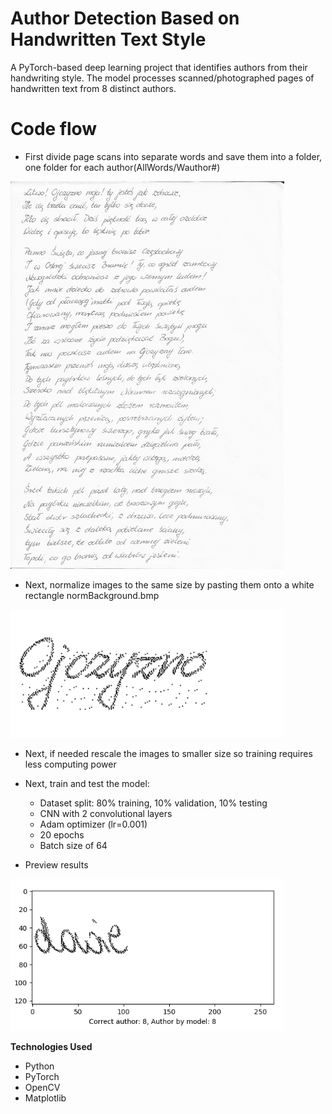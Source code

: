 # Author Detection Based on Handwritten Text Style

A PyTorch-based deep learning project that identifies authors from their handwriting style. The model processes scanned/photographed pages of handwritten text from 8 distinct authors.

# Code flow
- First divide page scans into separate words and save them into a folder, one folder for each author(AllWords/Wauthor#)
<img width="438" alt="PageOfWords" src="https://github.com/kapii321/aiProjectNew/blob/a698a87afb4bae00a23197675cedf2216da8c1ce/docImg/PanTadeusz_1.bmp">

- Next, normalize images to the same size by pasting them onto a white rectangle normBackground.bmp
<img width="438" alt="SingleWord" src="https://github.com/kapii321/aiProjectNew/blob/a698a87afb4bae00a23197675cedf2216da8c1ce/docImg/1.bmp">

- Next, if needed rescale the images to smaller size so training requires less computing power
- Next, train and test the model:
  - Dataset split: 80% training, 10% validation, 10% testing
  - CNN with 2 convolutional layers
  - Adam optimizer (lr=0.001)
  - 20 epochs
  - Batch size of 64

- Preview results
<img width="438" alt="Result" src="https://github.com/kapii321/aiProjectNew/blob/a698a87afb4bae00a23197675cedf2216da8c1ce/docImg/result.png">


**Technologies Used**

- Python
- PyTorch
- OpenCV
- Matplotlib
